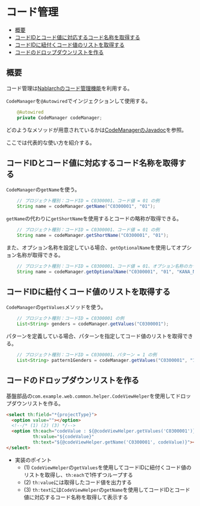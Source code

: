 # コード管理

- [概要](#概要)
- [コードIDとコード値に対応するコード名称を取得する](#コードidとコード値に対応するコード名称を取得する)
- [コードIDに紐付くコード値のリストを取得する](#コードidに紐付くコード値のリストを取得する)
- [コードのドロップダウンリストを作る](#コードのドロップダウンリストを作る)

## 概要

コード管理は[Nablarchのコード管理機能](https://nablarch.github.io/docs/5u21/doc/application_framework/application_framework/libraries/code.html)を利用する。

`CodeManager`を`@Autowired`でインジェクションして使用する。

```java
    @Autowired
    private CodeManager codeManager;
```

どのようなメソッドが用意されているかは[CodeManagerのJavadoc](https://nablarch.github.io/docs/5u21/publishedApi/nablarch-all/publishedApiDoc/architect/nablarch/common/code/CodeManager.html)を参照。

ここでは代表的な使い方を紹介する。

## コードIDとコード値に対応するコード名称を取得する

`CodeManager`の`getName`を使う。

```java
    // プロジェクト種別：コードID = C0300001、コード値 = 01 の例
    String name = codeManager.getName("C0300001", "01");
```

`getName`の代わりに`getShortName`を使用するとコードの略称が取得できる。

```java
    // プロジェクト種別：コードID = C0300001、コード値 = 01 の例
    String name = codeManager.getShortName("C0300001", "01");
```

また、オプション名称を設定している場合、`getOptionalName`を使用してオプション名称が取得できる。

```java
    // プロジェクト種別：コードID = C0300001、コード値 = 01、オプション名称のカラム名 = KANA_NAME の例
    String name = codeManager.getOptionalName("C0300001", "01", "KANA_NAME");
```

## コードIDに紐付くコード値のリストを取得する

`CodeManager`の`getValues`メソッドを使う。

```java
    // プロジェクト種別：コードID = C0300001 の例
    List<String> genders = codeManager.getValues("C0300001");
```

パターンを定義している場合、パターンを指定してコード値のリストを取得できる。

```java
    // プロジェクト種別：コードID = C0300001、パターン = 1 の例
    List<String> pattern1Genders = codeManager.getValues("C0300001", "1");
```

## コードのドロップダウンリストを作る

基盤部品の`com.example.web.common.helper.CodeViewHelper`を使用してドロップダウンリストを作る。

```html
<select th:field="*{projectType}">
  <option value=""></option>
  <!--/* (1) (2) (3) */-->
  <option th:each="codeValue : ${@codeViewHelper.getValues('C0300001')}"
          th:value="${codeValue}"
          th:text="${@codeViewHelper.getName('C0300001', codeValue)}"></option>
</select>
```

- 実装のポイント
    - (1) `CodeViewHelper`の`getValues`を使用してコードIDに紐付くコード値のリストを取得し、`th:each`で1件ずつループする
    - (2) `th:value`には取得したコード値を出力する
    - (3) `th:text`には`CodeViewHelper`の`getName`を使用してコードIDとコード値に対応するコード名称を取得して表示する
